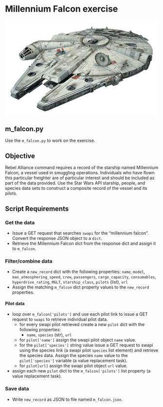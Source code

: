 # Millennium Falcon exercise

![Millennium Falcon](assets/millennium_falcon.jpg)

## m_falcon.py
Use the `m_falcon.py` to work on the exercise.

## Objective
Rebel Alliance command requires a record of the starship named Millennium Falcon, a vessel used in
smuggling operations. Individuals who have flown this particular freighter are of particular 
interest and should be included as part of the data provided. Use the Star Wars API starship, 
people, and species data sets to construct a composite record of the vessel and its pilots. 

## Script Requirements

### Get the data

- Issue a GET request that searches `swapi` for the “millennium falcon”. Convert the response JSON 
  object to a `dict`.
- Retrieve the Millennium Falcon dict from the response dict and assign it to `m_falcon`.

### Filter/combine data

- Create a `new_record` dict with the following properties: `name`, `model`, 
  `max_atmosphering_speed`, `crew`, `passengers`, `cargo_capacity`, 
  `consumables`, `hyperdrive_rating`, `MGLT`, `starship_class`, `pilots` (list), `url`
- Assign the matching `m_falcon` dict property values to the `new_record` properties.

#### Pilot data

- loop over `m_falcon['pilots']` and use each pilot link to issue a GET request to `swapi` to 
  retrieve individual pilot data. 
  - for every swapi pilot retrieved create a new `pilot` dict with the following properties:
    - `name`, `species` (str), `url`
  - for `pilot['name']` assign the swapi pilot object `name` value.
  - for the `pilot['species']` string value issue a GET request to swapi using the species link 
    (a swapi pilot `species` list element) and retrieve the species data. Assign the species `name` 
    value to the `pilot['species']` variable (a value replacement task).
  - for `pilot[url]` assign the swapi pilot object `url` value.
- assign each new `pilot` dict to the `m_falcon['pilots']` list property (a value replacement task).

### Save data

- Write `new_record` as JSON to file named `m_falcon.json`. 